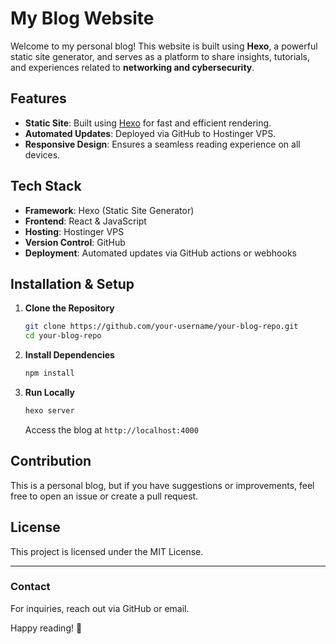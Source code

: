 # My Blog Website

Welcome to my personal blog! This website is built using **Hexo**, a powerful static site generator, and serves as a platform to share insights, tutorials, and experiences related to **networking and cybersecurity**.

## Features
- **Static Site**: Built using [Hexo](https://hexo.io/) for fast and efficient rendering.
- **Automated Updates**: Deployed via GitHub to Hostinger VPS.
- **Responsive Design**: Ensures a seamless reading experience on all devices.

## Tech Stack
- **Framework**: Hexo (Static Site Generator)
- **Frontend**: React & JavaScript
- **Hosting**: Hostinger VPS
- **Version Control**: GitHub
- **Deployment**: Automated updates via GitHub actions or webhooks

## Installation & Setup
1. **Clone the Repository**
   ```sh
   git clone https://github.com/your-username/your-blog-repo.git
   cd your-blog-repo
   ```
2. **Install Dependencies**
   ```sh
   npm install
   ```
3. **Run Locally**
   ```sh
   hexo server
   ```
   Access the blog at `http://localhost:4000`


## Contribution
This is a personal blog, but if you have suggestions or improvements, feel free to open an issue or create a pull request.

## License
This project is licensed under the MIT License.

---

### Contact
For inquiries, reach out via GitHub or email.

Happy reading! 🚀

